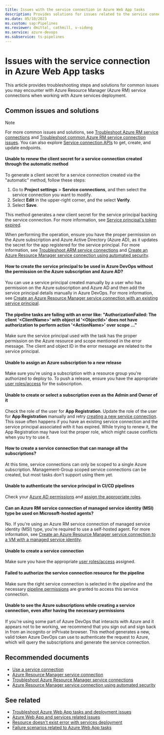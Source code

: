 ```yaml
---
title: Issues with the service connection in Azure Web App tasks
description: Provides solutions for issues related to the service connection in Azure Web App tasks.
ms.date: 05/10/2023
ms.custom: sap:Pipelines
ms.reviewer: dmittal, cathmill, v-sidong
ms.service: azure-devops
ms.subservice: ts-pipelines
---
```

# Issues with the service connection in Azure Web App tasks

This article provides troubleshooting steps and solutions for common issues you may encounter with Azure Resource Manager (Azure RM) service connections when working with Azure services deployment.

## Common issues and solutions

> [!NOTE]
> For more common issues and solutions, see [Troubleshoot Azure RM service connections](/azure/devops/pipelines/release/azure-rm-endpoint) and [Troubleshoot common Azure RM service connection issues](overview-of-azure-resource-manager-service-connections.md). You can also explore [Service connection APIs](/rest/api/azure/devops/serviceendpoint/endpoints) to get, create, and update endpoints.

#### Unable to renew the client secret for a service connection created through the automatic method

To generate a client secret for a service connection created via the "automatic" method, follow these steps:

1. Go to **Project settings** > **Service connections**, and then select the service connection you want to modify.
1. Select **Edit** in the upper-right corner, and the select **Verify**.
1. Select **Save**.

This method generates a new client secret for the service principal backing the service connection. For more information, see [Service principal's token expired](/azure/devops/pipelines/release/azure-rm-endpoint#service-principals-token-expired).

When performing the operation, ensure you have the proper permission on the Azure subscription and Azure Active Directory (Azure AD), as it updates the secret for the app registered for the service principal. For more information, see [Troubleshoot ARM service connections](/azure/devops/pipelines/release/azure-rm-endpoint#what-happens-when-you-create-a-resource-manager-service-connection) and [Create an Azure Resource Manager service connection using automated security](/azure/devops/pipelines/library/connect-to-azure#create-an-azure-resource-manager-service-connection-using-automated-security).

#### How to create the service principal to be used in Azure DevOps without the permission on the Azure subscription and Azure AD?

You can use a service principal created manually by a user who has permission on the Azure subscription and Azure AD and then add the service principal details manually in Azure DevOps. For more information, see [Create an Azure Resource Manager service connection with an existing service principal](/azure/devops/pipelines/library/connect-to-azure#create-an-azure-resource-manager-service-connection-with-an-existing-service-principal).

#### The pipeline tasks are failing with an error like: "AuthorizationFailed: The client '\<ClientName\>' with object id '\<ObjectId\>' does not have authorization to perform action '\<ActionName\>' over scope …"

Make sure the service principal used with the task has the proper permission on the Azure resource and scope mentioned in the error message. The client and object ID in the error message are related to the service principal.

#### Unable to assign an Azure subscription to a new release

Make sure you're using a subscription with a resource group you're authorized to deploy to. To push a release, ensure you have the appropriate [user roles/access](/azure/role-based-access-control/rbac-and-directory-admin-roles) for the subscription.  

#### Unable to create or select a subscription even as the Admin and Owner of it

Check the role of the user for **App Registration**. Update the role of the user for **App Registration** manually and retry [creating a new service connection](/azure/devops/pipelines/library/service-endpoints#create-a-service-connection). This issue often happens if you have an existing service connection and the service principal associated with it has expired. While trying to renew it, the App Registration may have lost the proper role, which might cause conflicts when you try to use it.  

#### How to create a service connection that can manage all the subscriptions?

At this time, service connections can only be scoped to a single Azure subscription. Management-Group scoped service connections can be created, but most tasks don't support using them yet.

#### Unable to authenticate the service principal in CI/CD pipelines

Check your [Azure AD permissions](/azure/active-directory/develop/howto-create-service-principal-portal#check-azure-ad-permissions) and [assign the appropriate roles](/azure/active-directory/fundamentals/active-directory-users-assign-role-azure-portal).  

#### Can an Azure RM service connection of managed service identity (MSI) type be used on Microsoft-hosted agents?

No. If you're using an Azure RM service connection of managed service identity (MSI) type, you're required to use a self-hosted agent. For more information, see [Create an Azure Resource Manager service connection to a VM with a managed service identity](/azure/devops/pipelines/library/connect-to-azure#create-an-azure-resource-manager-service-connection-to-a-vm-with-a-managed-service-identity).  

#### Unable to create a service connection

Make sure you have the appropriate [user roles/access](/azure/role-based-access-control/rbac-and-directory-admin-roles) assigned.  

#### Failed to authorize the service connection resource for the pipeline

Make sure the right service connection is selected in the pipeline and the necessary [pipeline permissions](/azure/devops/pipelines/library/service-endpoints#pipeline-permissions) are granted to access this service connection.  

#### Unable to see the Azure subscriptions while creating a service connection, even after having the necessary permissions

If you're using some part of Azure DevOps that interacts with Azure and it appears not to be working, we recommend that you sign out and sign back in from an incognito or inPrivate browser. This method generates a new, valid token Azure DevOps can use to authenticate the request to Azure, which will query the subscriptions and generate the service connection.

## Recommended documents

- [Use a service connection](/azure/devops/pipelines/library/service-endpoints#use-a-service-connection)
- [Azure Resource Manager service connection](/azure/devops/pipelines/library/connect-to-azure)
- [Troubleshoot Azure Resource Manager service connections](/azure/devops/pipelines/release/azure-rm-endpoint)
- [Azure Resource Manager service connection using automated security](/azure/devops/pipelines/library/connect-to-azure#create-an-azure-resource-manager-service-connection-using-automated-security)

## See related

- [Troubleshoot Azure Web App tasks and deployment issues](troubleshoot-azure-web-apps-tasks-deployments.md)
- [Azure Web App and services related issues](azure-web-app-services-related-issues.md)
- [Resource doesn't exist error with services deployment](resource-not-exist-error-services-deployment.md)
- [Failure scenarios related to Azure Web App tasks](failure-scenarios-related-azure-web-app-tasks.md)
